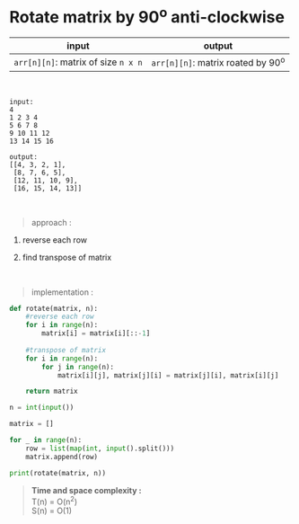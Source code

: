 # Rotate matrix by 90<sup>o</sup> anti-clockwise

| input | output |
| --- | --- |
| `arr[n][n]`: matrix of size `n x n` | `arr[n][n]`: matrix roated by 90<sup>o</sup> |

<br>

```
input:
4
1 2 3 4
5 6 7 8
9 10 11 12
13 14 15 16

output:
[[4, 3, 2, 1], 
 [8, 7, 6, 5], 
 [12, 11, 10, 9], 
 [16, 15, 14, 13]]
```

<br>

> approach :
1. reverse each row

2. find transpose of matrix

<br>

> implementation :

```python
def rotate(matrix, n):
    #reverse each row
    for i in range(n):
        matrix[i] = matrix[i][::-1]
    
    #transpose of matrix
    for i in range(n):
        for j in range(n):
            matrix[i][j], matrix[j][i] = matrix[j][i], matrix[i][j]

    return matrix

n = int(input())

matrix = []

for _ in range(n):
    row = list(map(int, input().split()))
    matrix.append(row)

print(rotate(matrix, n))
```

> **Time and space complexity :**
<br>T(n) = O(n<sup>2</sup>)
<br>S(n) = O(1)